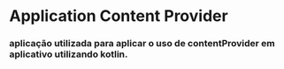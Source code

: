 # Application Content Provider
### aplicação utilizada para aplicar o uso de contentProvider em aplicativo utilizando kotlin.
